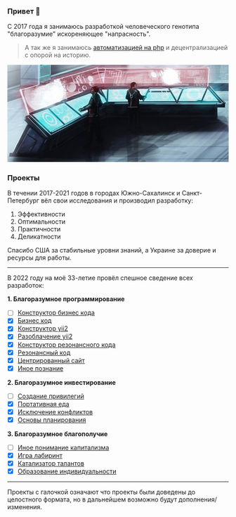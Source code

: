 ### Привет 👋

С 2017 года я занимаюсь разработкой человеческого генотипа "благоразумие" искореняющее "напрасность". 

> А так же я занимаюсь <a href="https://www.fl.ru/users/botogame/">автоматизацией на php</a> и децентрализацией с опорой на историю.

![](./work.jpg)

### Проекты

В течении 2017-2021 годов в городах Южно-Сахалинск и Санкт-Петербург вёл свои исследования и производил разработку: 

1. Эффективности
2. Оптимальности
3. Практичности
4. Деликатности

Спасибо США за стабильные уровни знаний, а Украине за доверие и ресурсы для работы.

<hr>

В 2022 году на моё 33-летие провёл спешное сведение всех разработок:

<b>1. Благоразумное программирование</b>
   - [ ] <a href="https://github.com/botogame/programming.prudence/blob/main/README.md">Конструктор бизнес кода</a>
   - [X] <a href="https://github.com/botogame/programming.prudence/blob/main/Прототипы/Бизнес%20код/README.md">Бизнес код</a>
   - [X] <a href="https://github.com/botogame/programming.prudence/blob/main/Прототипы/Конструктор%20yii2/README.md">Конструктор yii2</a>
   - [X] <a href="https://github.com/botogame/programming.prudence/blob/main/Прототипы/Разоблачение%20yii2/README.md">Разоблачение yii2</a>
   - [X] <a href="https://github.com/botogame/programming.prudence/blob/main/Прототипы/Конструктор%20резонансного%20кода/README.md">Конструктор резонансного кода</a>
   - [X] <a href="https://github.com/botogame/programming.prudence/blob/main/Прототипы/Резонансный%20код/README.md">Резонансный код</a>
   - [X] <a href="https://github.com/botogame/programming.prudence/blob/main/Прототипы/Центрированный%20сайт/README.md">Центрированный сайт</a>
   - [X] <a href="https://github.com/botogame/programming.prudence/blob/main/Прототипы/Иное%20познание/README.md">Иное познание</a>

<b>2. Благоразумное инвестирование</b>
   - [ ] <a href="https://github.com/botogame/investing.prudence/blob/main/README.md">Создание привилегий</a>
   - [X] <a href="https://github.com/botogame/investing.prudence/blob/main/Прототипы/Портативная%20еда/README.md">Портативная еда</a>
   - [X] <a href="https://github.com/botogame/investing.prudence/blob/main/Прототипы/Исключение%20конфликтов/README.md">Исключение конфликтов</a>
   - [X] <a href="https://github.com/botogame/investing.prudence/blob/main/Прототипы/Основы%20планирования/README.md">Основы планирования</a>

<b>3. Благоразумное благополучие</b>
   - [ ] <a href="https://github.com/botogame/well-being.prudence/blob/main/README.md">Иное понимание капитализма</a>
   - [X] <a href="https://github.com/botogame/well-being.prudence/blob/main/Прототипы/Игра%20лабиринт/README.md">Игра лабиринт</a>
   - [X] <a href="https://github.com/botogame/well-being.prudence/blob/main/Прототипы/Катализатор%20талантов/README.md">Катализатор талантов</a>
   - [X] <a href="https://github.com/botogame/well-being.prudence/blob/main/Прототипы/Образование%20индивидуальности/README.md">Образование индивидуальности</a>

<hr>

Проекты с галочкой означают что проекты были доведены до целостного формата, но в дальнейшем возможно будут дополнения/изменения.
